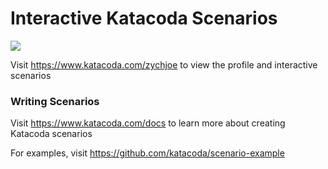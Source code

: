 # Interactive Katacoda Scenarios

[![](http://shields.katacoda.com/katacoda/zychjoe/count.svg)](https://www.katacoda.com/zychjoe "Get your profile on Katacoda.com")

Visit https://www.katacoda.com/zychjoe to view the profile and interactive scenarios

### Writing Scenarios
Visit https://www.katacoda.com/docs to learn more about creating Katacoda scenarios

For examples, visit https://github.com/katacoda/scenario-example
